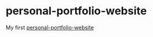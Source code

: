 # personal-portfolio-website
My first <a href="https://b-rajshekar.github.io/personal-portfolio-website/">personal-portfolio-website</a>
